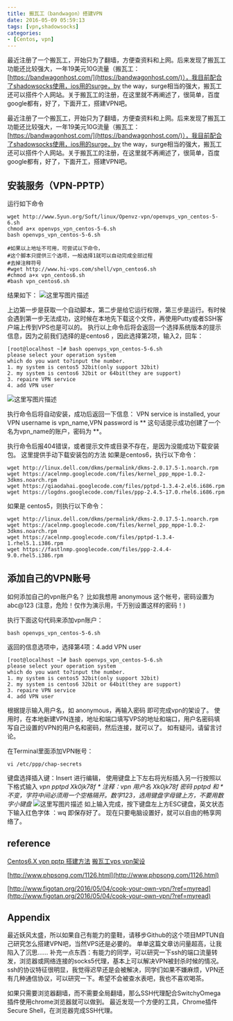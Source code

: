 ```yaml
---
title: 搬瓦工（bandwagon）搭建VPN
date: 2016-05-09 05:59:13
tags: [vpn,shadowsocks]
categories: 
- [Centos, vpn]
---
```

最近注册了一个搬瓦工，开始只为了翻墙，方便查资料和上网。后来发现了搬瓦工功能还比较强大，一年19美元10G流量（搬瓦工：[https://bandwagonhost.com/](https://bandwagonhost.com/)），我目前配合了shadowsocks使用，ios用的surge，by the way，surge相当的强大，搬瓦工还可以搭件个人网站。关于搬瓦工的注册，在这里就不再阐述了，很简单，百度google都有，好了，下面开工，搭建VPN吧。
<!--more-->


最近注册了一个搬瓦工，开始只为了翻墙，方便查资料和上网。后来发现了搬瓦工功能还比较强大，一年19美元10G流量（搬瓦工：[https://bandwagonhost.com/](https://bandwagonhost.com/)），我目前配合了shadowsocks使用，ios用的surge，by the way，surge相当的强大，搬瓦工还可以搭件个人网站。关于搬瓦工的注册，在这里就不再阐述了，很简单，百度google都有，好了，下面开工，搭建VPN吧。

安装服务（VPN-PPTP）
--------------
运行如下命令

```
wget http://www.5yun.org/Soft/linux/Openvz-vpn/openvps_vpn_centos-5-6.sh
chmod a+x openvps_vpn_centos-5-6.sh 
bash openvps_vpn_centos-5-6.sh

#如果以上地址不可用，可尝试以下命令，
#这个脚本只提供三个选项，一般选择1就可以自动完成全部过程
#去掉注释符号
#wget http://www.hi-vps.com/shell/vpn_centos6.sh
#chmod a+x vpn_centos6.sh
#bash vpn_centos6.sh
```
结果如下：
![这里写图片描述](http://img.blog.csdn.net/20160402163201595)

上边第一步是获取一个自动脚本，第二步是给它运行权限，第三步是运行。有时候会遇到第一步无法成功，这时候在本地先下载这个文件，再使用Putty或者SSH客户端上传到VPS也是可以的。 
执行以上命令后将会返回一个选择系统版本的提示信息，因为之前我们选择的是centos6 ，因此选择第2项，输入2，回车：

```
[root@localhost ~]# bash openvps_vpn_centos-5-6.sh
please select your operation system
which do you want to?input the number.
1. my system is centos5 32bit(only support 32bit)
2. my system is centos6 32bit or 64bit(they are support)
3. repaire VPN service
4. add VPN user
```

![这里写图片描述](http://img.blog.csdn.net/20160402163645159)

执行命令后将自动安装，成功后返回一下信息： 
VPN service is installed, your VPN username is vpn_name,VPN password is ** 
这句话提示成功创建了一个名为vpn_name的账户，密码为 **。

执行命令后报404错误，或者提示文件或目录不存在，是因为没能成功下载安装包。 
这里提供手动下载安装包的方法 
如果是centos6，执行以下命令：

```
wget http://linux.dell.com/dkms/permalink/dkms-2.0.17.5-1.noarch.rpm
wget https://acelnmp.googlecode.com/files/kernel_ppp_mppe-1.0.2-3dkms.noarch.rpm
wget https://qiaodahai.googlecode.com/files/pptpd-1.3.4-2.el6.i686.rpm
wget https://logdns.googlecode.com/files/ppp-2.4.5-17.0.rhel6.i686.rpm
```
如果是 centos5，则执行以下命令：

```
wget http://linux.dell.com/dkms/permalink/dkms-2.0.17.5-1.noarch.rpm
wget https://acelnmp.googlecode.com/files/kernel_ppp_mppe-1.0.2-3dkms.noarch.rpm
wget https://acelnmp.googlecode.com/files/pptpd-1.3.4-1.rhel5.1.i386.rpm
wget https://fastlnmp.googlecode.com/files/ppp-2.4.4-9.0.rhel5.i386.rpm
```

添加自己的VPN账号
----------
如何添加自己的vpn账户名？ 比如我想用 anonymous 这个帐号，密码设置为 abc@123 (注意，危险！仅作为演示用，千万别设置这样的密码！)

执行下面这句代码来添加vpn账户： 

```
bash openvps_vpn_centos-5-6.sh 
```
返回的信息选项中，选择第4项：4.add VPN user 
```
[root@localhost ~]# bash openvps_vpn_centos-5-6.sh
please select your operation system
which do you want to?input the number.
1. my system is centos5 32bit(only support 32bit)
2. my system is centos6 32bit or 64bit(they are support)
3. repaire VPN service
4. add VPN user

```
根据提示输入用户名，如 anonymous，再输入密码 即可完成vpn的架设了。 
使用时，在本地新建VPN连接，地址和端口填写VPS的地址和端口，用户名密码填写自己设置的VPN的用户名和密码，然后连接，就可以了。 
如有疑问，请留言讨论。

在Terminal里面添加VPN帐号：

```
vi /etc/ppp/chap-secrets
```
键盘选择插入键：Insert 进行编辑， 使用键盘上下左右将光标插入另一行按照以下格式输入
*vpn pptpd Xk0jk78f *
注释：vpn  用户名
Xk0jk78f   密码
pptpd 和 * 不变，字符中间必须用一个空格隔开。数字123，选用键盘字母键上方，不要用数字小键盘*
![这里写图片描述](http://img.blog.csdn.net/20160402170911906)
如上输入完成，按下键盘左上方ESC键盘，英文状态下输入红色字体  ：wq     即保存好了。
现在只要电脑设置好，就可以自由的畅享网络了。

reference
---------
[Centos6.X vpn pptp 搭建方法](http://www.jjhr.net/2013/12/centos6-x-vpn-pptp-build-method/) 
[搬瓦工vps vpn架设](http://www.phpsong.com/1.html)

[http://www.phpsong.com/1126.html](http://www.phpsong.com/1126.html)

[http://www.figotan.org/2016/05/04/cook-your-own-vpn/?ref=myread](http://www.figotan.org/2016/05/04/cook-your-own-vpn/?ref=myread)


Appendix
--------
最近妖风太盛，所以如果自己有能力的童鞋，请移步Github的这个项目MPTUN自己研究怎么搭建VPN吧，当然VPS还是必要的。 
单单这篇文章访问量超高，让我陷入了沉思…… 
补充一点东西：有能力的同学，可以研究一下ssh的端口流量转发，浏览器或网络连接的socks5代理，基本上可以解决VPN被封杀时候的情况。ssh的协议特征很明显，我觉得迟早还是会被解决，同学们如果不嫌麻烦，VPN还有几种通信协议，可以研究一下。希望不会被查水表吧，我也不喜欢喝茶。

如果只需要浏览器翻墙，而不需要全局翻墙，那么SSH代理配合SwitchyOmega插件使用chrome浏览器就可以做到。 
最近发现一个方便的工具，Chrome插件Secure Shell，在浏览器完成SSH代理。
